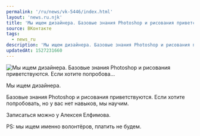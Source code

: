 ```yaml
---
permalink: '/ru/news/vk-5446/index.html'
layout: 'news.ru.njk'
title: 'Мы ищем дизайнера. Базовые знания Photoshop и рисования приветствуются. Если хотите попробова'
source: ВКонтакте
tags:
  - news_ru
description: 'Мы ищем дизайнера. Базовые знания Photoshop и рисования приветствуются. Если хотите попробова…'
updatedAt: 1527231660
---
```

![Мы ищем дизайнера. Базовые знания Photoshop и рисования приветствуются. Если хотите попробова…](https://sun9-75.userapi.com/impf/c847217/v847217950/5691e/_bpyx2uPpD8.jpg?size=1200x900&quality=96&proxy=1&sign=764aa0457955d7d37eebabb87872dc9b&c_uniq_tag=duzniTWaTgt5mm8j5EHoXOYQBMU4M6S3yRSKSlXo0Bc&type=album)

Мы ищем дизайнера.

Базовые знания Photoshop и рисования приветствуются. Если хотите попробовать, но у вас нет навыков, мы научим.

Записаться можно у Алексея Елфимова.

PS: мы ищем именно волонтёров, платить не будем.
